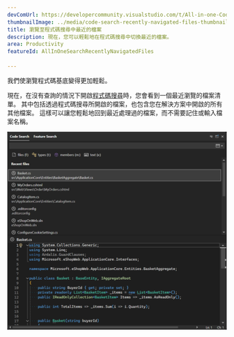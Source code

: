 ```yaml
---
devComUrl: https://developercommunity.visualstudio.com/t/All-in-one-Code-Search-should-support-re/10577370
thumbnailImage: ../media/code-search-recently-navigated-files-thumbnail.png
title: 瀏覽至程式碼搜尋中最近的檔案
description: 現在，您可以輕鬆地在程式碼搜尋中切換最近的檔案。
area: Productivity
featureId: AllInOneSearchRecentlyNavigatedFiles

---
```



我們使瀏覽程式碼基底變得更加輕鬆。 

現在，在沒有查詢的情況下開啟[程式碼搜尋](vscmd://Edit.NavigateTo)時，您會看到一個最近瀏覽的檔案清單。 其中包括透過程式碼搜尋所開啟的檔案，也包含您在解決方案中開啟的所有其他檔案。 這樣可以讓您輕鬆地回到最近處理過的檔案，而不需要記住或輸入檔案名稱。

![在沒有查詢的情況下顯示最近的檔案](../media/code-search-recently-navigated-files.png)
